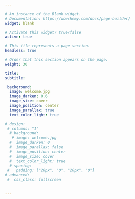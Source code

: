 ```yaml
---

# An instance of the Blank widget.
# Documentation: https://wowchemy.com/docs/page-builder/
widget: blank

# Activate this widget? true/false
active: true

# This file represents a page section.
headless: true

# Order that this section appears on the page.
weight: 30

title:
subtitle:

 background:
  image: welcome.jpg
  image_darken: 0.6
  image_size: cover
  image_position: center
  image_parallax: true
  text_color_light: true

# design:
 # columns: "1"
  # background:
   # image: welcome.jpg
  #  image_darken: 0
  #  image_parallax: false
  #  image_position: center
  #  image_size: cover
  #  text_color_light: true
  # spacing:
 #   padding: ["20px", "0", "20px", "0"]
# advanced:
 #  css_class: fullscreen
  
 
---
```

